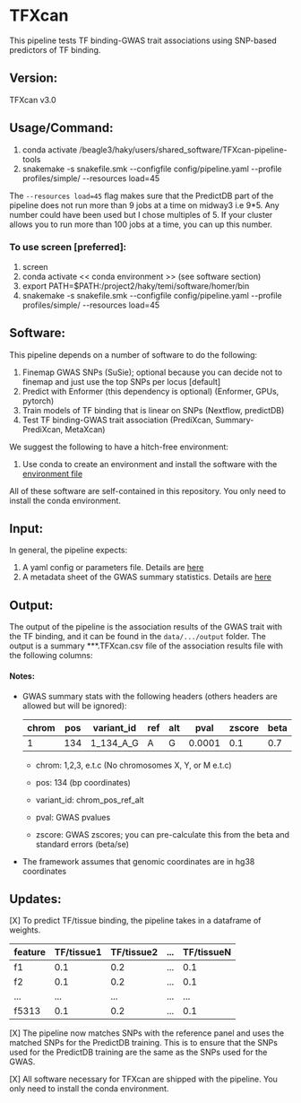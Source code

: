 
# TFXcan
This pipeline tests TF binding-GWAS trait associations using SNP-based predictors of TF binding.

## Version: 
TFXcan v3.0

## Usage/Command:

1. conda activate /beagle3/haky/users/shared_software/TFXcan-pipeline-tools
2. snakemake -s snakefile.smk --configfile config/pipeline.yaml --profile profiles/simple/ --resources load=45

 The `--resources load=45` flag makes sure that the PredictDB part of the pipeline does not run more than 9 jobs at a time on midway3 i.e 9*5. Any number could have been used but I chose multiples of 5. If your cluster allows you to run more than 100 jobs at a time, you can up this number.

### To use screen [preferred]:

1. screen
2. conda activate << conda environment >>  (see software section)
3. export PATH=$PATH:/project2/haky/temi/software/homer/bin
4. snakemake -s snakefile.smk --configfile config/pipeline.yaml --profile profiles/simple/ --resources load=45

## Software: 

This pipeline depends on a number of software to do the following:

1. Finemap GWAS SNPs (SuSie); optional because you can decide not to finemap and just use the top SNPs per locus [default]
2. Predict with Enformer (this dependency is optional) (Enformer, GPUs, pytorch)
3. Train models of TF binding that is linear on SNPs (Nextflow, predictDB)
4. Test TF binding-GWAS trait association (PrediXcan, Summary-PrediXcan, MetaXcan)

We suggest the following to have a hitch-free environment:

1. Use conda to create an environment and install the software with the [environment file](/beagle3/haky/users/shared_software/TFXcan-pipeline-tools)

All of these software are self-contained in this repository. You only need to install the conda environment. 

## Input:

In general, the pipeline expects:

1. A yaml config or parameters file. Details are [here](./minimal/pipeline_minimal.yaml)
2. A metadata sheet of the GWAS summary statistics. Details are [here](./minimal/minimal_gwas.txt)

## Output:
The output of the pipeline is the association results of the GWAS trait with the TF binding, and it can be found in the `data/.../output` folder. The output is a summary ***.TFXcan.csv file of the association results file with the following columns:


#### Notes: 

* GWAS summary stats with the following headers (others headers are allowed but will be ignored): 

    |chrom|pos|variant_id|ref|alt|pval|zscore|beta|se|
    |---|---|---|---|---|---|---|---|---|
    |1|134|1_134_A_G|A|G|0.0001|0.1|0.7|0.1|

    - chrom: 1,2,3, e.t.c (No chromosomes X, Y, or M e.t.c)

    - pos: 134 (bp coordinates)

    - variant_id: chrom_pos_ref_alt

    - pval: GWAS pvalues

    - zscore: GWAS zscores; you can pre-calculate this from the beta and standard errors (beta/se)

* The framework assumes that genomic coordinates are in hg38 coordinates


## Updates:

[X] To predict TF/tissue binding, the pipeline takes in a dataframe of weights. 

|feature|TF/tissue1|TF/tissue2|...|TF/tissueN|
|---|---|---|---|---|
|f1|0.1|0.2|...|0.1|
|f2|0.1|0.2|...|0.1|
|...|...|...|...|...|
f5313|0.1|0.2|...|0.1|

[X] The pipeline now matches SNPs with the reference panel and uses the matched SNPs for the PredictDB training. This is to ensure that the SNPs used for the PredictDB training are the same as the SNPs used for the GWAS.

[X] All software necessary for TFXcan are shipped with the pipeline. You only need to install the conda environment.
